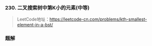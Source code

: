 ### 230. 二叉搜索树中第K小的元素(中等)
>LeetCode地址：https://leetcode-cn.com/problems/kth-smallest-element-in-a-bst/

### 题解
